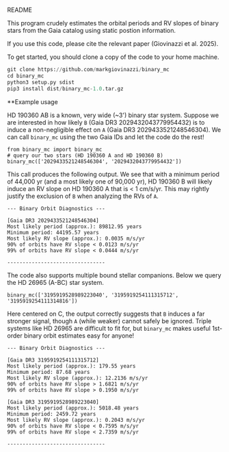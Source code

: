 README

This program crudely estimates the orbital periods and RV slopes of binary stars from the Gaia catalog using static postion information.

If you use this code, please cite the relevant paper (Giovinazzi et al. 2025).

To get started, you should clone a copy of the code to your home machine.

```python
git clone https://github.com/markgiovinazzi/binary_mc
cd binary_mc
python3 setup.py sdist
pip3 install dist/binary_mc-1.0.tar.gz
```

**Example usage

HD 190360 AB is a known, very wide (~3') binary star system. Suppose we are interested in how likely `B` (Gaia DR3 2029432043779954432) is to induce a non-negligible effect on `A` (Gaia DR3 2029433521248546304). We can call `binary_mc` using the two Gaia IDs and let the code do the rest!

```
from binary_mc import binary_mc
# query our two stars (HD 190360 A and HD 190360 B)
binary_mc(['2029433521248546304', '2029432043779954432'])
```

This call produces the following output. We see that with a minimum period of 44,000 yr (and a most likely one of 90,000 yr), HD 190360 B will likely induce an RV slope on HD 190360 A that is < 1 cm/s/yr. This may rightly justify the exclusion of `B` when analyzing the RVs of `A`.

```
--- Binary Orbit Diagnostics ---

[Gaia DR3 2029433521248546304]
Most likely period (approx.): 89812.95 years
Minimum period: 44195.57 years
Most likely RV slope (approx.): 0.0035 m/s/yr
90% of orbits have RV slope < 0.0123 m/s/yr
99% of orbits have RV slope < 0.0444 m/s/yr

--------------------------------
```

The code also supports multiple bound stellar companions. Below we query the HD 26965 (A-BC) star system.

`binary_mc(['3195919528989223040', '3195919254111315712', '3195919254111314816'])`

Here centered on C, the output correctly suggests that `B` induces a far stronger signal, though `A` (while weaker) cannot safely be ignored. Triple systems like HD 26965 are difficult to fit for, but `binary_mc` makes useful 1st-order binary orbit estimates easy for anyone!

```
--- Binary Orbit Diagnostics ---

[Gaia DR3 3195919254111315712]
Most likely period (approx.): 179.55 years
Minimum period: 87.68 years
Most likely RV slope (approx.): 12.2136 m/s/yr
90% of orbits have RV slope > 1.6821 m/s/yr
99% of orbits have RV slope > 0.1950 m/s/yr

[Gaia DR3 3195919528989223040]
Most likely period (approx.): 5018.48 years
Minimum period: 2459.72 years
Most likely RV slope (approx.): 0.2043 m/s/yr
90% of orbits have RV slope < 0.7595 m/s/yr
99% of orbits have RV slope < 2.7359 m/s/yr

--------------------------------
```


